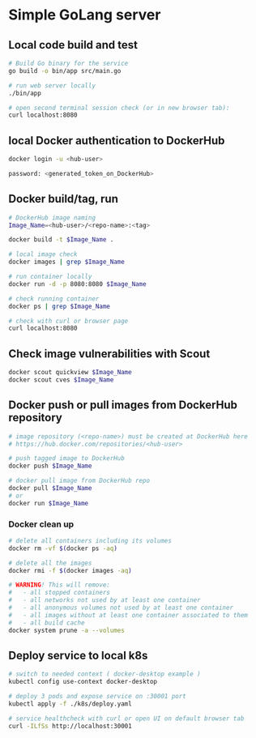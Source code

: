 # Simple GoLang server

## Local code build and test

```sh
# Build Go binary for the service
go build -o bin/app src/main.go

# run web server locally
./bin/app

# open second terminal session check (or in new browser tab):
curl localhost:8080
```

## local Docker authentication to DockerHub

```sh
docker login -u <hub-user>

password: <generated_token_on_DockerHub>
```

## Docker build/tag, run

```sh
# DockerHub image naming
Image_Name=<hub-user>/<repo-name>:<tag>

docker build -t $Image_Name .

# local image check
docker images | grep $Image_Name

# run container locally
docker run -d -p 8080:8080 $Image_Name

# check running container
docker ps | grep $Image_Name

# check with curl or browser page
curl localhost:8080

```

## Check image vulnerabilities with Scout

```sh
docker scout quickview $Image_Name
docker scout cves $Image_Name
```

## Docker push or pull images from DockerHub repository

```sh
# image repository (<repo-name>) must be created at DockerHub here
# https://hub.docker.com/repositories/<hub-user>

# push tagged image to DockerHub
docker push $Image_Name

# docker pull image from DockerHub repo
docker pull $Image_Name
# or 
docker run $Image_Name
```

### Docker clean up

```sh
# delete all containers including its volumes
docker rm -vf $(docker ps -aq)

# delete all the images
docker rmi -f $(docker images -aq)

# WARNING! This will remove:
#   - all stopped containers
#   - all networks not used by at least one container
#   - all anonymous volumes not used by at least one container
#   - all images without at least one container associated to them
#   - all build cache
docker system prune -a --volumes
```
## Deploy service to local k8s

```sh
# switch to needed context ( docker-desktop example )
kubectl config use-context docker-desktop

# deploy 3 pods and expose service on :30001 port
kubectl apply -f ./k8s/deploy.yaml

# service healthcheck with curl or open UI on default browser tab
curl -ILfSs http://localhost:30001
```